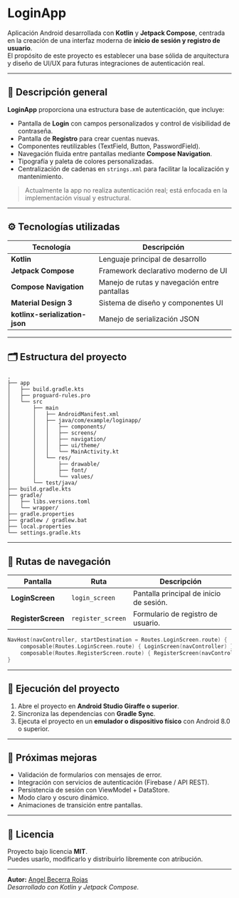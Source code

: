 # LoginApp

Aplicación Android desarrollada con **Kotlin** y **Jetpack Compose**, centrada en la creación de una interfaz moderna de **inicio de sesión y registro de usuario**.  
El propósito de este proyecto es establecer una base sólida de arquitectura y diseño de UI/UX para futuras integraciones de autenticación real.

---

## 📱 Descripción general

**LoginApp** proporciona una estructura base de autenticación, que incluye:

- Pantalla de **Login** con campos personalizados y control de visibilidad de contraseña.
- Pantalla de **Registro** para crear cuentas nuevas.
- Componentes reutilizables (TextField, Button, PasswordField).
- Navegación fluida entre pantallas mediante **Compose Navigation**.
- Tipografía y paleta de colores personalizadas.
- Centralización de cadenas en `strings.xml` para facilitar la localización y mantenimiento.

> Actualmente la app no realiza autenticación real; está enfocada en la implementación visual y estructural.

---

## ⚙️ Tecnologías utilizadas

| Tecnología | Descripción |
|-------------|-------------|
| **Kotlin** | Lenguaje principal de desarrollo |
| **Jetpack Compose** | Framework declarativo moderno de UI |
| **Compose Navigation** | Manejo de rutas y navegación entre pantallas |
| **Material Design 3** | Sistema de diseño y componentes UI |
| **kotlinx-serialization-json** | Manejo de serialización JSON |

---

## 🗂️ Estructura del proyecto

```
.
├── app
│   ├── build.gradle.kts
│   ├── proguard-rules.pro
│   └── src
│       ├── main
│       │   ├── AndroidManifest.xml
│       │   ├── java/com/example/loginapp/
│       │   │   ├── components/      
│       │   │   ├── screens/         
│       │   │   ├── navigation/      
│       │   │   ├── ui/theme/        
│       │   │   └── MainActivity.kt  
│       │   └── res/
│       │       ├── drawable/        
│       │       ├── font/            
│       │       └── values/          
│       └── test/java/
├── build.gradle.kts
├── gradle/
│   ├── libs.versions.toml
│   └── wrapper/
├── gradle.properties
├── gradlew / gradlew.bat
├── local.properties
└── settings.gradle.kts
```

---

## 🧭 Rutas de navegación

| Pantalla | Ruta | Descripción |
|-----------|------|-------------|
| **LoginScreen** | `login_screen` | Pantalla principal de inicio de sesión. |
| **RegisterScreen** | `register_screen` | Formulario de registro de usuario. |

```kotlin
NavHost(navController, startDestination = Routes.LoginScreen.route) {
    composable(Routes.LoginScreen.route) { LoginScreen(navController) }
    composable(Routes.RegisterScreen.route) { RegisterScreen(navController) }
}
```

---

## 🚀 Ejecución del proyecto

1. Abre el proyecto en **Android Studio Giraffe o superior**.
2. Sincroniza las dependencias con **Gradle Sync**.
3. Ejecuta el proyecto en un **emulador o dispositivo físico** con Android 8.0 o superior.

---

## 🧠 Próximas mejoras

- Validación de formularios con mensajes de error.
- Integración con servicios de autenticación (Firebase / API REST).
- Persistencia de sesión con ViewModel + DataStore.
- Modo claro y oscuro dinámico.
- Animaciones de transición entre pantallas.

---

## 📄 Licencia

Proyecto bajo licencia **MIT**.  
Puedes usarlo, modificarlo y distribuirlo libremente con atribución.

---

**Autor:** [Angel Becerra Rojas](https://github.com/angx7)  
*Desarrollado con Kotlin y Jetpack Compose.*
